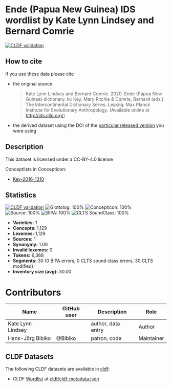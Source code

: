 # Ende (Papua New Guinea) IDS wordlist by Kate Lynn Lindsey and Bernard Comrie

[![CLDF validation](https://github.com/intercontinental-dictionary-series/lindseyende/workflows/CLDF-validation/badge.svg)](https://github.com/intercontinental-dictionary-series/lindseyende/actions?query=workflow%3ACLDF-validation)

## How to cite

If you use these data please cite
- the original source
  > Kate Lynn Lindsey and Bernard Comrie. 2020. Ende (Papua New Guinea) dictionary. In: Key, Mary Ritchie & Comrie, Bernard (eds.) The Intercontinental Dictionary Series. Leipzig: Max Planck Institute for Evolutionary Anthropology. (Available online at http://ids.clld.org/)
- the derived dataset using the DOI of the [particular released version](../../releases/) you were using

## Description


This dataset is licensed under a CC-BY-4.0 license


Conceptlists in Concepticon:
- [Key-2016-1310](https://concepticon.clld.org/contributions/Key-2016-1310)
## Statistics


[![CLDF validation](https://github.com/intercontinental-dictionary-series/lindseyende/workflows/CLDF-validation/badge.svg)](https://github.com/intercontinental-dictionary-series/lindseyende/actions?query=workflow%3ACLDF-validation)
![Glottolog: 100%](https://img.shields.io/badge/Glottolog-100%25-brightgreen.svg "Glottolog: 100%")
![Concepticon: 100%](https://img.shields.io/badge/Concepticon-100%25-brightgreen.svg "Concepticon: 100%")
![Source: 100%](https://img.shields.io/badge/Source-100%25-brightgreen.svg "Source: 100%")
![BIPA: 100%](https://img.shields.io/badge/BIPA-100%25-brightgreen.svg "BIPA: 100%")
![CLTS SoundClass: 100%](https://img.shields.io/badge/CLTS%20SoundClass-100%25-brightgreen.svg "CLTS SoundClass: 100%")

- **Varieties:** 1
- **Concepts:** 1,129
- **Lexemes:** 1,129
- **Sources:** 1
- **Synonymy:** 1.00
- **Invalid lexemes:** 0
- **Tokens:** 6,368
- **Segments:** 30 (0 BIPA errors, 0 CLTS sound class errors, 30 CLTS modified)
- **Inventory size (avg):** 30.00

# Contributors

Name               | GitHub user     | Description                          | Role
---                | ---             | ---                                  | ---
Kate Lynn Lindsey |  | author, data entry | Author
Hans-Jörg Bibiko | @Bibiko | patron, code | Maintainer



## CLDF Datasets

The following CLDF datasets are available in [cldf](cldf):

- CLDF [Wordlist](https://github.com/cldf/cldf/tree/master/modules/Wordlist) at [cldf/cldf-metadata.json](cldf/cldf-metadata.json)
